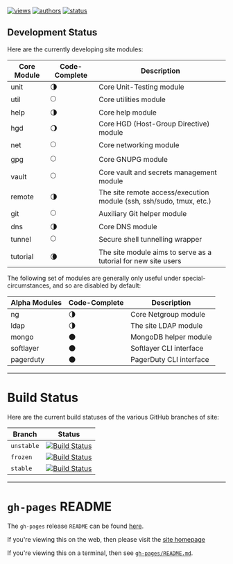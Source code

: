 [![views](https://sourcegraph.com/api/repos/github.com/nima/site/counters/views.png)](https://sourcegraph.com/github.com/nima/site)
[![authors](https://sourcegraph.com/api/repos/github.com/nima/site/badges/authors.png)](https://sourcegraph.com/github.com/nima/site)
[![status](https://sourcegraph.com/api/repos/github.com/nima/site/badges/status.png)](https://sourcegraph.com/github.com/nima/site)

## Development Status
<!--
:new_moon:
:waxing_crescent_moon:
:first_quarter_moon:
:waxing_gibbous_moon:
:full_moon:
:waning_gibbous_moon:
:last_quarter_moon:
:waning_crescent_moon:
:new_moon:
-->

Here are the currently developing site modules:

| Core Module   | Code-Complete           | Description                                                         |
| ------------- | ----------------------- | ------------------------------------------------------------------- |
| unit          | :last_quarter_moon:     | Core Unit-Testing module                                            |
| util          | :full_moon:             | Core utilities module                                               |
| help          | :last_quarter_moon:     | Core help module                                                    |
| hgd           | :waning_gibbous_moon:   | Core HGD (Host-Group Directive) module                              |
| net           | :full_moon:             | Core networking module                                              |
| gpg           | :full_moon:             | Core GNUPG module                                                   |
| vault         | :full_moon:             | Core vault and secrets management module                            |
| remote        | :last_quarter_moon:     | The site remote access/execution module (ssh, ssh/sudo, tmux, etc.) |
| git           | :full_moon:             | Auxiliary Git helper module                                         |
| dns           | :last_quarter_moon:     | Core DNS module                                                     |
| tunnel        | :full_moon:             | Secure shell tunnelling wrapper                                     |
| tutorial      | :waning_crescent_moon:  | The site module aims to serve as a tutorial for new site users      |

The following set of modules are generally only useful under special-circumstances, and so are disabled by default:

| Alpha Modules | Code-Complete           | Description                                                         |
| ------------- | ----------------------- | ------------------------------------------------------------------- |
| ng            | :last_quarter_moon:     | Core Netgroup module                                                |
| ldap          | :last_quarter_moon:     | The site LDAP module                                                |
| mongo         | :new_moon:              | MongoDB helper module                                               |
| softlayer     | :new_moon:              | Softlayer CLI interface                                             |
| pagerduty     | :new_moon:              | PagerDuty CLI interface                                             |

---

# Build Status
Here are the current build statuses of the various GitHub branches of site:

| Branch     | Status |
|------------|--------|
| `unstable` | [![Build Status](https://travis-ci.org/nima/site.png?branch=unstable)](https://travis-ci.org/nima/site/branches) |
| `frozen`   | [![Build Status](https://travis-ci.org/nima/site.png?branch=frozen)](https://travis-ci.org/nima/site/branches) |
| `stable`   | [![Build Status](https://travis-ci.org/nima/site.png?branch=stable)](https://travis-ci.org/nima/site/branches) |

---

# `gh-pages` README
The `gh-pages` release `README` can be found [here](https://github.com/nima/site/blob/gh-pages/README.md).

If you're viewing this on the web, then please visit the [site homepage](http://nima.github.io/site/)

If you're viewing this on a terminal, then see [`gh-pages/README.md`](https://github.com/nima/site/blob/gh-pages/README.md).
